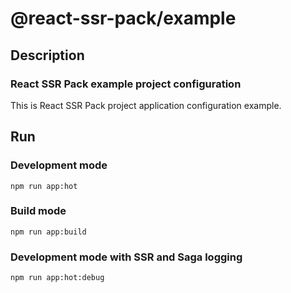 # @react-ssr-pack/example

## Description

### React SSR Pack example project configuration

This is React SSR Pack project application configuration example.

## Run

### Development mode

```shell
npm run app:hot
```

### Build mode

```shell
npm run app:build
```

### Development mode with SSR and Saga logging

```shell
npm run app:hot:debug
```
